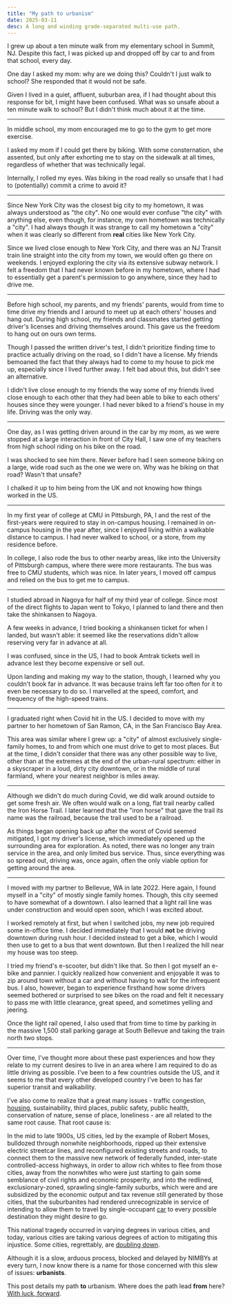 ```yaml
---
title: "My path to urbanism"
date: 2025-03-11
desc: A long and winding grade-separated multi-use path.
---
```


I grew up about a ten minute walk from my elementary school in Summit, NJ. Despite this fact, I was picked up and dropped off by car to and from that school, every day.

One day I asked my mom: why are we doing this? Couldn't I just walk to school? She responded that it would not be safe.

Given I lived in a quiet, affluent, suburban area, if I had thought about this response for bit, I might have been confused. What was so unsafe about a ten minute walk to school? But I didn't think much about it at the time.

---

In middle school, my mom encouraged me to go to the gym to get more exercise.

I asked my mom if I could get there by biking. With some consternation, she assented, but only after exhorting me to stay on the sidewalk at all times, regardless of whether that was technically legal.

Internally, I rolled my eyes. Was biking in the road really so unsafe that I had to (potentially) commit a crime to avoid it?

---

Since New York City was the closest big city to my hometown, it was always understood as "the city". No one would ever confuse "the city" with anything else, even though, for instance, my own hometown was technically a "city". I had always though it was strange to call my hometown a "city" when it was clearly so different from **real** cities like New York City.

Since we lived close enough to New York City, and there was an NJ Transit train line straight into the city from my town, we would often go there on weekends. I enjoyed exploring the city via its extensive subway network. I felt a freedom that I had never known before in my hometown, where I had to essentially get a parent's permission to go anywhere, since they had to drive me.

---

Before high school, my parents, and my friends' parents, would from time to time drive my friends and I around to meet up at each others' houses and hang out. During high school, my friends and classmates started getting driver's licenses and driving themselves around. This gave us the freedom to hang out on ours own terms.

Though I passed the written driver's test, I didn't prioritize finding time to practice actually driving on the road, so I didn't have a license. My friends bemoaned the fact that they always had to come to my house to pick me up, especially since I lived further away. I felt bad about this, but didn't see an alternative.

I didn't live close enough to my friends the way some of my friends lived close enough to each other that they had been able to bike to each others' houses since they were younger. I had never biked to a friend's house in my life. Driving was the only way.

---

One day, as I was getting driven around in the car by my mom, as we were stopped at a large interaction in front of City Hall, I saw one of my teachers from high school riding on his bike on the road.

I was shocked to see him there. Never before had I seen someone biking on a large, wide road such as the one we were on. Why was he biking on that road? Wasn't that unsafe?

I chalked it up to him being from the UK and not knowing how things worked in the US.

---

In my first year of college at CMU in Pittsburgh, PA, I and the rest of the first-years were required to stay in on-campus housing. I remained in on-campus housing in the year after, since I enjoyed living within a walkable distance to campus. I had never walked to school, or a store, from my residence before.

In college, I also rode the bus to other nearby areas, like into the University of Pittsburgh campus, where there were more restaurants. The bus was free to CMU students, which was nice. In later years, I moved off campus and relied on the bus to get me to campus.

---

I studied abroad in Nagoya for half of my third year of college. Since most of the direct flights to Japan went to Tokyo, I planned to land there and then take the shinkansen to Nagoya.

A few weeks in advance, I tried booking a shinkansen ticket for when I landed, but wasn't able: it seemed like the reservations didn't allow reserving very far in advance at all.

I was confused, since in the US, I had to book Amtrak tickets well in advance lest they become expensive or sell out.

Upon landing and making my way to the station, though, I learned why you couldn't book far in advance. It was because trains left far too often for it to even be necessary to do so. I marvelled at the speed, comfort, and frequency of the high-speed trains.

---

I graduated right when Covid hit in the US. I decided to move with my partner to her hometown of San Ramon, CA, in the San Francisco Bay Area.

This area was similar where I grew up: a "city" of almost exclusively single-family homes, to and from which one must drive to get to most places. But at the time, I didn't consider that there was any other possible way to live, other than at the extremes at the end of the urban-rural spectrum: either in a skyscraper in a loud, dirty city downtown, or in the middle of rural farmland, where your nearest neighbor is miles away.

---

Although we didn't do much during Covid, we did walk around outside to get some fresh air. We often would walk on a long, flat trail nearby called the Iron Horse Trail. I later learned that the "iron horse" that gave the trail its name was the railroad, because the trail used to be a railroad.

As things began opening back up after the worst of Covid seemed mitigated, I got my driver's license, which immediately opened up the surrounding area for exploration. As noted, there was no longer any train service in the area, and only limited bus service. Thus, since everything was so spread out, driving was, once again, often the only viable option for getting around the area.

---

I moved with my partner to Bellevue, WA in late 2022. Here again, I found myself in a "city" of mostly single family homes. Though, this city seemed to have somewhat of a downtown. I also learned that a light rail line was under construction and would open soon, which I was excited about.

I worked remotely at first, but when I switched jobs, my new job required some in-office time. I decided immediately that I would **not** be driving downtown during rush hour. I decided instead to get a bike, which I would then use to get to a bus that went downtown. But then I realized the hill near my house was too steep.

I tried my friend's e-scooter, but didn't like that. So then I got myself an e-bike and pannier. I quickly realized how convenient and enjoyable it was to zip around town without a car and without having to wait for the infrequent bus. I also, however, began to experience firsthand how some drivers seemed bothered or surprised to see bikes on the road and felt it necessary to pass me with little clearance, great speed, and sometimes yelling and jeering.

Once the light rail opened, I also used that from time to time by parking in the massive 1,500 stall parking garage at South Bellevue and taking the train north two stops.

---

Over time, I've thought more about these past experiences and how they relate to my current desires to live in an area where I am required to do as little driving as possible. I've been to a few countries outside the US, and it seems to me that every other developed country I've been to has far superior transit and walkability.

I've also come to realize that a great many issues - traffic congestion, [housing][], sustainability, third places, public safety, public health, conservation of nature, sense of place, loneliness - are all related to the same root cause. That root cause is:

In the mid to late 1900s, US cities, led by the example of Robert Moses, bulldozed through nonwhite neighborhoods, ripped up their extensive electric streetcar lines, and reconfigured existing streets and roads, to connect them to the massive new network of federally funded, inter-state controlled-access highways, in order to allow rich whites to flee from those cities, away from the nonwhites who were just starting to gain some semblance of civil rights and economic prosperity, and into the redlined, exclusionary-zoned, sprawling single-family suburbs, which were and are subsidized by the economic output and tax revenue still generated by those cities, that the suburbanites had rendered unrecognizable in service of intending to allow them to travel by single-occupant [car][] to every possible destination they might desire to go.

This national tragedy occurred in varying degrees in various cities, and today, various cities are taking various degrees of action to mitigating this injustice. Some cities, regrettably, are [doubling down][texashighway].

Although it is a slow, arduous process, blocked and delayed by NIMBYs at every turn, I now know there is a name for those concerned with this slew of issues: **urbanists**.

This post details my path **to** urbanism. Where does the path lead **from** here? [With luck, forward][rat].

[housing]: https://worksinprogress.co/issue/the-housing-theory-of-everything/
[car]: /posts/car-centrism/
[rat]: https://www.imdb.com/title/tt0382932/quotes/?item=qt0465233
[texashighway]: https://www.theguardian.com/us-news/2022/apr/29/texas-highway-expansions-project-displacements-protests
